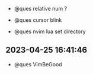 - @ques relative num ?

- @ques cursor blink

- @ques nvim lua set directory

## 2023-04-25 16:41:46

- @ques VimBeGood
